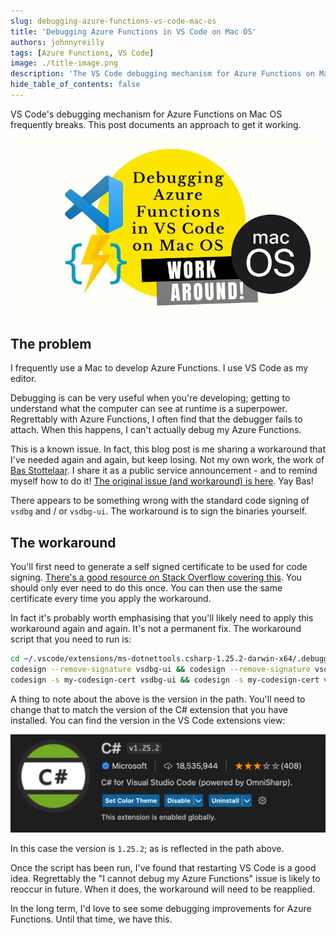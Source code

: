 ```yaml
---
slug: debugging-azure-functions-vs-code-mac-os
title: 'Debugging Azure Functions in VS Code on Mac OS'
authors: johnnyreilly
tags: [Azure Functions, VS Code]
image: ./title-image.png
description: 'The VS Code debugging mechanism for Azure Functions on Mac OS frequently breaks. This post documents an approach to get it working.'
hide_table_of_contents: false
---
```


VS Code's debugging mechanism for Azure Functions on Mac OS frequently breaks. This post documents an approach to get it working.

![title image reading "Debugging Azure Functions in VS Code on Mac OS" with Docusaurus, SWC and webpack logos](title-image.png)

<!--truncate-->

## The problem

I frequently use a Mac to develop Azure Functions. I use VS Code as my editor.

Debugging is can be very useful when you're developing; getting to understand what the computer can see at runtime is a superpower. Regrettably with Azure Functions, I often find that the debugger fails to attach. When this happens, I can't actually debug my Azure Functions.

This is a known issue. In fact, this blog post is me sharing a workaround that I've needed again and again, but keep losing. Not my own work, the work of [Bas Stottelaar](https://github.com/basilfx). I share it as a public service announcement - and to remind myself how to do it! [The original issue (and workaround) is here](https://github.com/OmniSharp/omnisharp-vscode/issues/4903#issuecomment-993015843). Yay Bas!

There appears to be something wrong with the standard code signing of `vsdbg` and / or `vsdbg-ui`. The workaround is to sign the binaries yourself.

## The workaround

You'll first need to generate a self signed certificate to be used for code signing. [There's a good resource on Stack Overflow covering this](https://stackoverflow.com/a/58363510/761388). You should only ever need to do this once. You can then use the same certificate every time you apply the workaround.

In fact it's probably worth emphasising that you'll likely need to apply this workaround again and again. It's not a permanent fix. The workaround script that you need to run is:

```bash
cd ~/.vscode/extensions/ms-dotnettools.csharp-1.25.2-darwin-x64/.debugger/x86_64
codesign --remove-signature vsdbg-ui && codesign --remove-signature vsdbg
codesign -s my-codesign-cert vsdbg-ui && codesign -s my-codesign-cert vsdbg
```

A thing to note about the above is the version in the path. You'll need to change that to match the version of the C# extension that you have installed. You can find the version in the VS Code extensions view:

![Screenshot of C# extension in VS Code; in this case version 1.25.2](screenshot-csharp-extension-vs-code.webp)

In this case the version is `1.25.2`; as is reflected in the path above.

Once the script has been run, I've found that restarting VS Code is a good idea. Regrettably the "I cannot debug my Azure Functions" issue is likely to reoccur in future. When it does, the workaround will need to be reapplied.

In the long term, I'd love to see some debugging improvements for Azure Functions. Until that time, we have this.
